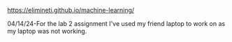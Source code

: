 https://elimineti.github.io/machine-learning/

04/14/24-For the lab 2 assignment I've used my friend laptop to work on as my laptop was not working.
